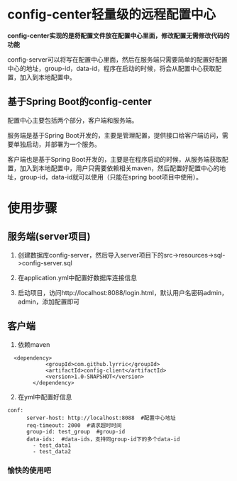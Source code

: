 # config-center轻量级的远程配置中心

**config-center实现的是将配置文件放在配置中心里面，修改配置无需修改代码的功能**

config-server可以将写在配置中心里面，然后在服务端只需要简单的配置好配置中心的地址，group-id，data-id，程序在启动的时候，将会从配置中心获取配置，加入到本地配置中。


## 基于Spring Boot的config-center
配置中心主要包括两个部分，客户端和服务端。

服务端是基于Spring Boot开发的，主要是管理配置，提供接口给客户端访问，需要单独启动，并部署为一个服务。

客户端也是基于Spring Boot开发的，主要是在程序启动的时候，从服务端获取配置，加入到本地配置中，用户只需要依赖相关maven，然后配置好配置中心的地址，group-id，data-id就可以使用（只能在spring boot项目中使用）。



# 使用步骤

## 服务端(server项目)

1. 创建数据库config-server，然后导入server项目下的src->resources->sql->config-server.sql

2. 在application.yml中配置好数据库连接信息

3. 启动项目，访问http://localhost:8088/login.html，默认用户名密码admin，admin，添加配置即可

## 客户端

1. 依赖maven
```
  <dependency>
            <groupId>com.github.lyrric</groupId>
            <artifactId>config-client</artifactId>
            <version>1.0-SNAPSHOT</version>
        </dependency>
```
2. 在yml中配置好信息
```
conf:
	  server-host: http://localhost:8088  #配置中心地址
	  req-timeout: 2000  #请求超时时间
	  group-id: test_group  #group-id
	  data-ids:  #data-ids，支持同group-id下的多个data-id
		- test_data1
		- test_data2
```


### 愉快的使用吧
